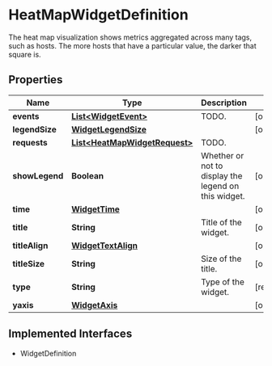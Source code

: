 

# HeatMapWidgetDefinition

The heat map visualization shows metrics aggregated across many tags, such as hosts. The more hosts that have a particular value, the darker that square is.
## Properties

Name | Type | Description | Notes
------------ | ------------- | ------------- | -------------
**events** | [**List&lt;WidgetEvent&gt;**](WidgetEvent.md) | TODO. |  [optional]
**legendSize** | [**WidgetLegendSize**](WidgetLegendSize.md) |  |  [optional]
**requests** | [**List&lt;HeatMapWidgetRequest&gt;**](HeatMapWidgetRequest.md) | TODO. | 
**showLegend** | **Boolean** | Whether or not to display the legend on this widget. |  [optional]
**time** | [**WidgetTime**](WidgetTime.md) |  |  [optional]
**title** | **String** | Title of the widget. |  [optional]
**titleAlign** | [**WidgetTextAlign**](WidgetTextAlign.md) |  |  [optional]
**titleSize** | **String** | Size of the title. |  [optional]
**type** | **String** | Type of the widget. |  [readonly]
**yaxis** | [**WidgetAxis**](WidgetAxis.md) |  |  [optional]


## Implemented Interfaces

* WidgetDefinition


